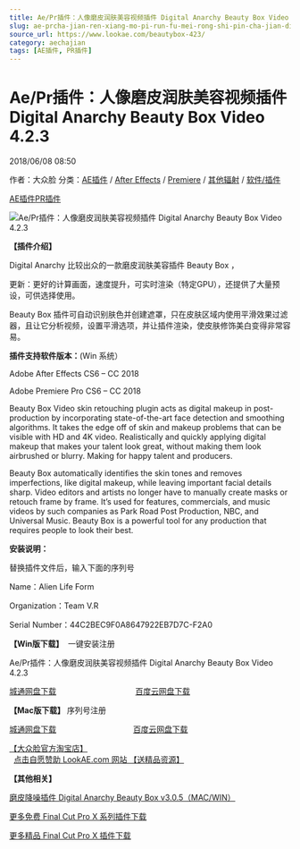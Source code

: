 ```yaml
---
title: Ae/Pr插件：人像磨皮润肤美容视频插件 Digital Anarchy Beauty Box Video 4.2.3
slug: ae-prcha-jian-ren-xiang-mo-pi-run-fu-mei-rong-shi-pin-cha-jian-digital-anarchy-beauty-box-video-4-2-3
source_url: https://www.lookae.com/beautybox-423/
category: aechajian
tags: [AE插件, PR插件]
---
```

# Ae/Pr插件：人像磨皮润肤美容视频插件 Digital Anarchy Beauty Box Video 4.2.3

2018/06/08 08:50

作者：大众脸
分类：[AE插件](https://www.lookae.com/after-effects/aechajian/) / [After Effects](https://www.lookae.com/after-effects/) / [Premiere](https://www.lookae.com/qitarjcj/premierezy/) / [其他辐射](https://www.lookae.com/others/) / [软件/插件](https://www.lookae.com/qitarjcj/)

[AE插件](https://www.lookae.com/tag/ae%e6%8f%92%e4%bb%b6/)[PR插件](https://www.lookae.com/tag/pr%e6%8f%92%e4%bb%b6/)

![Ae/Pr插件：人像磨皮润肤美容视频插件 Digital Anarchy Beauty Box Video 4.2.3](https://www.lookae.com/wp-content/uploads/2016/09/Beauty-Box.jpg "Ae/Pr插件：人像磨皮润肤美容视频插件 Digital Anarchy Beauty Box Video 4.2.3-LookAE.com")

[](https://cloud.video.taobao.com//play/u/705956171/p/1/e/6/t/1/211731022272.mp4?_=1")

**【插件介绍】**

Digital Anarchy 比较出众的一款磨皮润肤美容插件 Beauty Box ，

更新：更好的计算画面，速度提升，可实时渲染（特定GPU），还提供了大量预设，可供选择使用。

Beauty Box 插件可自动识别肤色并创建遮罩，只在皮肤区域内使用平滑效果过滤器，且让它分析视频，设置平滑选项，并让插件渲染，使皮肤修饰美白变得非常容易。

**插件支持软件版本：**(Win 系统）

Adobe After Effects CS6 – CC 2018

Adobe Premiere Pro CS6 – CC 2018

Beauty Box Video skin retouching plugin acts as digital makeup in post-production by incorporating state-of-the-art face detection and smoothing algorithms. It takes the edge off of skin and makeup problems that can be visible with HD and 4K video. Realistically and quickly applying digital makeup that makes your talent look great, without making them look airbrushed or blurry. Making for happy talent and producers.

Beauty Box automatically identifies the skin tones and removes imperfections, like digital makeup, while leaving important facial details sharp. Video editors and artists no longer have to manually create masks or retouch frame by frame. It’s used for features, commercials, and music videos by such companies as Park Road Post Production, NBC, and Universal Music. Beauty Box is a powerful tool for any production that requires people to look their best.

**安装说明：**

替换插件文件后，输入下面的序列号

Name：Alien Life Form

Organization：Team V.R

Serial Number：44C2BEC9F0A8647922EB7D7C-F2A0

**【Win版下载】**  一键安装注册

Ae/Pr插件：人像磨皮润肤美容视频插件 Digital Anarchy Beauty Box Video 4.2.3

[城通网盘下载](https://lookae.ctfile.com/fs/680462-294200064)                                    [百度云网盘下载](https://pan.baidu.com/s/1mOq5DaDkGbyCrpIrkKmvFA)

**【Mac版下载】** 序列号注册

[城通网盘下载](https://lookae.ctfile.com/fs/wol171191174)                                   [百度云网盘下载](https://pan.baidu.com/s/1dE6VPRj)

[【大众脸官方淘宝店】](https://lookae.taobao.com/)                [点击自愿赞助 LookAE.com 网站 【送精品资源】](https://www.lookae.com/sponsor/)

**【其他相关】**

[磨皮降噪插件 Digital Anarchy Beauty Box v3.0.5（MAC/WIN）](https://www.lookae.com/beautybox-305/)

[更多免费 Final Cut Pro X 系列插件下载](https://www.lookae.com/tag/fcpx/)

[更多精品 Final Cut Pro X 插件下载](https://lookae.taobao.com/category-766045292.htm)
